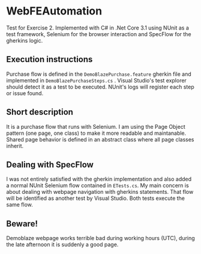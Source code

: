 # WebFEAutomation
Test for Exercise 2. Implemented with C# in .Net Core 3.1 using NUnit as a test framework, Selenium for the browser interaction and SpecFlow for the gherkins logic.

## Execution instructions

Purchase flow is defined in the `DemoBlazePurchase.feature` gherkin file and implemented in `DemoBlazePurchaseSteps.cs` . Visual Studio's test explorer should detect it as a test to be executed. NUnit's logs will register each step or issue found.

## Short description

It is a purchase flow that runs with Selenium. I am using the Page Object pattern (one page, one class) to make it more readable and maintanable. Shared page behavior is defined in an abstract class where all page classes inherit.

## Dealing with SpecFlow

I was not entirely satisfied with the gherkin implementation and also added a normal NUnit Selenium flow contained in `ETests.cs`. My main concern is about dealing with webpage navigation with gherkins statements. That flow will be identified as another test by Visual Studio. Both tests execute the same flow.

## Beware!

Demoblaze webpage works terrible bad during working hours (UTC), during the late afternoon it is suddenly a good page.
